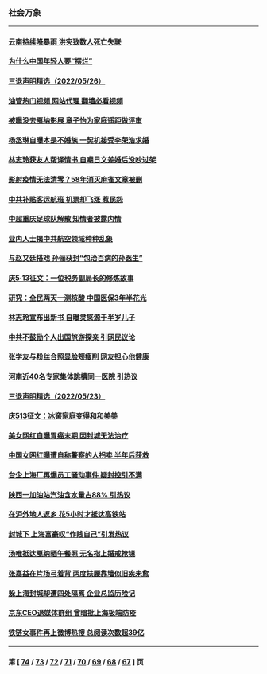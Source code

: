 ### 社会万象
---
#### [云南持续降暴雨 洪灾致数人死亡失联](../../pages/ncid282/n13746734.md?05272045) 
#### [为什么中国年轻人要“摆烂”](../../pages/ncid282/n13746219.md?05272045) 
#### [三退声明精选（2022/05/26）](../../pages/ncid282/n13746358.md?05272045) 
#### [油管热门视频 网站代理 翻墙必看视频](http://209.222.30.114:81/youtube.html?05272045)
#### [被曝没去戛纳影展 章子怡为家庭遥距做评审](../../pages/ncid282/n13746195.md?05272045) 
#### [杨丞琳自曝本是不婚族 一契机接受李荣浩求婚](../../pages/ncid282/n13746140.md?05272045) 
#### [林志玲获友人帮译情书 自嘲日文差婚后没吵过架](../../pages/ncid282/n13746161.md?05272045) 
#### [影射疫情无法清零？58年消灭麻雀文章被删](../../pages/ncid282/n13746011.md?05272045) 
#### [中共补贴客运航班 机票却飞涨 惹民怨](../../pages/ncid282/n13745645.md?05272045) 
#### [中超重庆足球队解散 知情者披露内情](../../pages/ncid282/n13745612.md?05272045) 
#### [业内人士揭中共航空领域种种乱象](../../pages/ncid282/n13745602.md?05272045) 
#### [与赵又廷搭戏 孙俪获封“包治百病的孙医生”](../../pages/ncid282/n13745325.md?05272045) 
#### [庆5·13征文：一位税务副局长的修炼故事](../../pages/ncid282/n13745006.md?05272045) 
#### [研究：全民两天一测核酸 中国医保3年半花光](../../pages/ncid282/n13744928.md?05272045) 
#### [林志玲宣布出新书 自曝灵感源于半岁儿子](../../pages/ncid282/n13744505.md?05272045) 
#### [中共不鼓励个人出国旅游探亲 引网民议论](../../pages/ncid282/n13744129.md?05272045) 
#### [张学友与粉丝合照显脸颊瘦削 网友担心他健康](../../pages/ncid282/n13743829.md?05272045) 
#### [河南近40名专家集体跳槽同一医院 引热议](../../pages/ncid282/n13743958.md?05272045) 
#### [三退声明精选（2022/05/23）](../../pages/ncid282/n13743949.md?05272045) 
#### [庆513征文：冰窖家庭变得和和美美](../../pages/ncid282/n13743835.md?05272045) 
#### [美女网红自曝胃癌末期 因封城无法治疗](../../pages/ncid282/n13743687.md?05272045) 
#### [中国女网红曝遭自称警察的人拐卖 半年后获救](../../pages/ncid282/n13743517.md?05272045) 
#### [台企上海厂再爆员工骚动事件 疑封控引不满](../../pages/ncid282/n13743522.md?05272045) 
#### [陕西一加油站汽油含水量占88% 引热议](../../pages/ncid282/n13743335.md?05272045) 
#### [在沪外地人返乡 花5小时才抵达高铁站](../../pages/ncid282/n13743296.md?05272045) 
#### [封城下 上海富豪叹“作贱自己”引发热议](../../pages/ncid282/n13743120.md?05272045) 
#### [汤唯抵达戛纳晒午餐照 无名指上婚戒抢镜](../../pages/ncid282/n13743058.md?05272045) 
#### [张嘉益在片场弓着背 两度扶腰靠墙似旧疾未愈](../../pages/ncid282/n13743026.md?05272045) 
#### [躲上海封城却遭四处隔离 企业总监历险记](../../pages/ncid282/n13742979.md?05272045) 
#### [京东CEO退媒体群组 曾暗批上海极端防疫](../../pages/ncid282/n13742574.md?05272045) 
#### [铁链女事件再上微博热搜 总阅读次数超39亿](../../pages/ncid282/n13742497.md?05272045) 

---
#### 第 [ [74](./74.md?05272045) / [73](./73.md?05272045) / [72](./72.md?05272045) / [71](./71.md?05272045) / [70](./70.md?05272045) / [69](./69.md?05272045) / [68](./68.md?05272045) / [67](./67.md?05272045) ] 页
